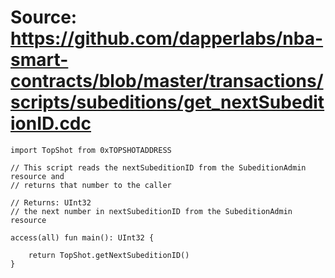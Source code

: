 # Source: https://github.com/dapperlabs/nba-smart-contracts/blob/master/transactions/scripts/subeditions/get_nextSubeditionID.cdc

```
import TopShot from 0xTOPSHOTADDRESS

// This script reads the nextSubeditionID from the SubeditionAdmin resource and
// returns that number to the caller

// Returns: UInt32
// the next number in nextSubeditionID from the SubeditionAdmin resource

access(all) fun main(): UInt32 {

    return TopShot.getNextSubeditionID()
}
```
